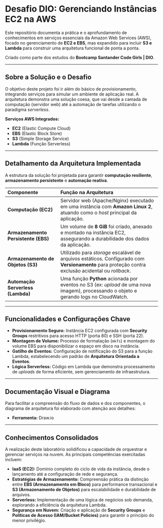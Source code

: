 # Desafio DIO: Gerenciando Instâncias EC2 na AWS

Este repositório documenta a prática e o aprofundamento de conhecimentos em serviços essenciais da Amazon Web Services (AWS), focado no gerenciamento de **EC2 e EBS**, mas expandido para incluir **S3 e Lambda** para construir uma arquitetura funcional de ponta a ponta.

Criado como parte dos estudos do **Bootcamp Santander Code Girls | DIO**.

---

## Sobre a Solução e o Desafio

O objetivo deste projeto foi ir além do básico de provisionamento, integrando serviços para simular um ambiente de aplicação real. A arquitetura demonstra uma solução coesa, que vai desde a camada de computação (servidor web) até a automação de tarefas utilizando o paradigma *serverless*.

**Serviços AWS Integrados:**
* **EC2** (Elastic Compute Cloud)
* **EBS** (Elastic Block Store)
* **S3** (Simple Storage Service)
* **Lambda** (Função Serverless)

---

## Detalhamento da Arquitetura Implementada

A estrutura da solução foi projetada para garantir **computação resiliente**, **armazenamento persistente** e **automação reativa**.

| Componente | Função na Arquitetura |
| :--- | :--- |
| **Computação (EC2)** | Servidor web (Apache/Nginx) executado em uma instância com **Amazon Linux 2**, atuando como o *host* principal da aplicação. |
| **Armazenamento Persistente (EBS)** | Um volume de **8 GiB** foi criado, anexado e montado na instância EC2, assegurando a durabilidade dos dados da aplicação. |
| **Armazenamento de Objetos (S3)** | Utilizado para *storage* escalável de arquivos estáticos. Configurado com **Versionamento** para proteção contra exclusão acidental ou *rollback*. |
| **Automação Serverless (Lambda)** | Uma função **Python** acionada por eventos no S3 (ex: *upload* de uma nova imagem), processando o objeto e gerando logs no CloudWatch. |

---

## Funcionalidades e Configurações Chave

* **Provisionamento Seguro:** Instância EC2 configurada com **Security Groups** restritivos para acesso HTTP (porta 80) e SSH (porta 22).
* **Montagem de Volume:** Processo de formatação (`mkfs`) e montagem do volume EBS para disponibilizar o espaço em disco na instância.
* **Gatilho de Eventos:** Configuração de notificação do S3 para a função Lambda, estabelecendo um padrão de **Arquitetura Orientada a Eventos**.
* **Lógica Serverless:** Código em Lambda que demonstra processamento de *uploads* de forma eficiente, sem gerenciamento de infraestrutura.

---

## Documentação Visual e Diagrama

Para facilitar a compreensão do fluxo de dados e dos componentes, o diagrama de arquitetura foi elaborado com atenção aos detalhes:

* **Ferramenta:** Draw.io

---

## Conhecimentos Consolidados

A realização deste laboratório solidificou a capacidade de orquestrar e gerenciar serviços na nuvem. As principais competências exercitadas incluem:

* **IaaS (EC2):** Domínio completo do ciclo de vida da instância, desde o lançamento até a configuração de rede e segurança.
* **Estratégias de Armazenamento:** Compreensão prática da distinção entre **EBS (Armazenamento em Bloco)** para performance transacional e **S3 (Armazenamento de Objetos)** para escalabilidade e durabilidade de arquivos.
* **Serverless:** Implementação de uma lógica de negócios sob demanda, explorando a eficiência da arquitetura Lambda.
* **Segurança em Nuvem:** Criação e aplicação de **Security Groups** e **Políticas de Acesso (IAM/Bucket Policies)** para garantir o princípio do menor privilégio.
